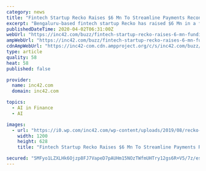```yaml
---
category: news
title: "Fintech Startup Recko Raises $6 Mn To Streamline Payments Reconciliation"
excerpt: "Bengaluru-based fintech startup Recko has raised $6 Mn in a fresh funding round led by Vertex ... Recko is primarily using technology such as AI models for connecting the payment gateways, banks and merchant order management systems through APIs and helping businesses track receivables and identify settlement discrepancies."
publishedDateTime: 2020-04-02T06:31:00Z
webUrl: "https://inc42.com/buzz/fintech-startup-recko-raises-6-mn-funding-to-streamline-payments-reconciliation/"
ampWebUrl: "https://inc42.com/buzz/fintech-startup-recko-raises-6-mn-funding-to-streamline-payments-reconciliation/amp/?utm_medium=Social&utm_source=telegram"
cdnAmpWebUrl: "https://inc42-com.cdn.ampproject.org/c/s/inc42.com/buzz/fintech-startup-recko-raises-6-mn-funding-to-streamline-payments-reconciliation/amp/?utm_medium=Social&utm_source=telegram"
type: article
quality: 58
heat: 58
published: false

provider:
  name: inc42.com
  domain: inc42.com

topics:
  - AI in Finance
  - AI

images:
  - url: "https://i0.wp.com/inc42.com/wp-content/uploads/2019/08/recko-social.jpg?fit=1200%2C628&#038;ssl=1"
    width: 1200
    height: 628
    title: "Fintech Startup Recko Raises $6 Mn To Streamline Payments Reconciliation"

secured: "5MFyo1LZXLHk6Ojzp8FJ7VapeD7pAUHm15NOzTWfmUHTry12gs6R+V5/7z/esUfsR/jBRuqNWNVQ4w2b9LY4jc6jBw88YYeDnoRx+mmCc6QBH+1SIAsM6D43eumpKh5rYmDywmVm4SoPtaqIN7c7TKnDsZferC5j6qT4PNcuOHEksAS1UHSCuzV3Ww8NTBImXBMnmpYfoaa6trjOo8K7Akadh3PrjcZZiUCj5e6frINJwdpAeScvopGY3X9Wus20q9hbLGwyYkZfoL54TGrXptFXFoYkeM81pgSpWge06ZOP75IGAHtE7eqC4otO+mZhwNId82ZTIMK1rJ85UYMZEp8cBBiI7/7jnkpvaSoB6R921k1YgQgbbW9wPY+BhbUt1pmXxbTM07w29SWLG+W5zVSCsVSaDkonMeCEYu8BKOEmWgBO4molTamWuyg/PXfoNONiL6YIfHuDdpA6oMysMBr2C0QQSK7kCx7e/79x+d4=;4Oof0QGQX6Lei5PGLtKCrA=="
---
```



